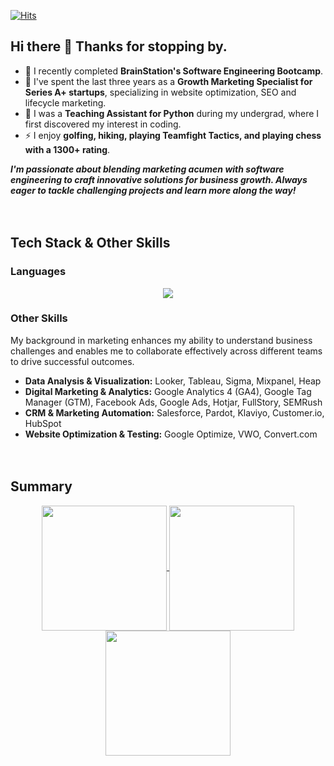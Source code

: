 [![Hits](https://hits.seeyoufarm.com/api/count/incr/badge.svg?url=https%3A%2F%2Fgithub.com%2Flaura-nguyen&count_bg=%23F6C930&title_bg=%23000000&icon_color=%23F6C930&title=hits&edge_flat=true)](https://hits.seeyoufarm.com)


## Hi there 👋 Thanks for stopping by. 

- 🌱 I recently completed **BrainStation's Software Engineering Bootcamp**.
- 🔭 I've spent the last three years as a **Growth Marketing Specialist for Series A+ startups**, specializing in website optimization, SEO and lifecycle marketing.
- 🤝 I was a **Teaching Assistant for Python** during my undergrad, where I first discovered my interest in coding.
- ⚡ I enjoy **golfing, hiking, playing Teamfight Tactics, and playing chess with a 1300+ rating**.

***I'm passionate about blending marketing acumen with software engineering to craft innovative solutions for business growth. Always eager to tackle challenging projects and learn more along the way!***
</br></br></br>
## Tech Stack & Other Skills
### Languages
<p align="center">
  <a href="https://skillicons.dev">
    <img src="https://skillicons.dev/icons?i=js,html,css,git,wordpress,vscode,mysql,ai,figma,eclipse,discord,python" />
  </a>
</p>


### Other Skills 
My background in marketing enhances my ability to understand business challenges and enables me to collaborate effectively across different teams to drive successful outcomes.

- **Data Analysis & Visualization:** Looker, Tableau, Sigma, Mixpanel, Heap
- **Digital Marketing & Analytics:** Google Analytics 4 (GA4), Google Tag Manager (GTM), Facebook Ads, Google Ads, Hotjar, FullStory, SEMRush
- **CRM & Marketing Automation:** Salesforce, Pardot, Klaviyo, Customer.io, HubSpot
- **Website Optimization & Testing:** Google Optimize, VWO, Convert.com
</br></br></br>

## Summary 

<div align="center">
<a href="https://github.com/anuraghazra/github-readme-stats">
  <img height=200 align="center" src="https://github-readme-stats.vercel.app/api?username=laura-nguyen&theme=omni&show_icons=true" />
</a>
<a href="https://github.com/anuraghazra/convoychat">
  <img height=200 align="center" src="https://github-readme-stats.vercel.app/api/top-langs/?username=laura-nguyen&layout=donut&theme=omni" />
</a>
<a href="https://github.com/anuraghazra/convoychat">
  <img height=200 align="center" src="https://streak-stats.demolab.com?user=laura-nguyen&theme=omni&border_radius=5&date_format=M%20j%5B%2C%20Y%5D" />
</a>
</div>
</br></br></br>


<!-- URLs -->
[linkedin-url]: https://www.linkedin.com/in/laura-nguyen/


[linkedin-shield]: https://img.shields.io/badge/LinkedIn-0077B5?style=for-the-badge&logo=linkedin&logoColor=white

